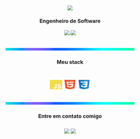 <div align="center">
<a href="https://www.linkedin.com/in/joaoricardosoc/">
  <img height=200 align="center" src="https://media.licdn.com/dms/image/v2/D4D16AQEzNF1Gw4xB4Q/profile-displaybackgroundimage-shrink_350_1400/B4DZc7uY41H4AY-/0/1749053706394?e=1754524800&v=beta&t=7TkJ5lNBQEfESfEXO3gah9LHkzK_uFlK6jzuC4AmEQ0" />
</a>
</div>

<h3 align="center">
  Engenheiro de Software
</h3>

<div align="center">
  <a href="https://github.com/joaoricardosoc">
    <img height=200 align="center" src="https://github-readme-stats.vercel.app/api?username=joaoricardosoc&show_icons=true&theme=transparent&include_all_commits=true" />
  </a>
  
  <a href="https://github.com/joaoricardosoc">
    <img height=200 align="center" src="https://github-readme-stats.vercel.app/api/top-langs/?username=joaoricardosoc&theme=transparent&layout=donut" />
  </a>
</div>

<div><br /></div>
<div><br /></div>

<div align="center">
  <img src="https://github.com/devcaiada/devcaiada/blob/main/assets/LineBar.png?raw=true" width="80%" height="8px"/>
</div>

<h3 align="center">Meu stack</h3>

  ##
  
<div align="center">
<div style="display: inline_block"><br>
  <img align="center" height="30" width="40" src="https://raw.githubusercontent.com/devicons/devicon/master/icons/javascript/javascript-plain.svg">
  <img align="center" height="30" width="40" src="https://raw.githubusercontent.com/devicons/devicon/master/icons/html5/html5-original.svg">
  <img align="center" height="30" width="40" src="https://raw.githubusercontent.com/devicons/devicon/master/icons/css3/css3-original.svg">
</div>
</div>

<div><br /></div>
<div><br /></div>

<div align="center">
  <img src="https://github.com/devcaiada/devcaiada/blob/main/assets/LineBar.png?raw=true" width="80%" height="8px"/>
</div>

<h3 align="center">Entre em contato comigo</h3>
  
  ##
 
<div align="center"> 
  <a href="https://www.instagram.com/joaoricardo2k25/" target="_blank"><img src="https://img.shields.io/badge/-Instagram-%23E4405F?style=for-the-badge&logo=instagram&logoColor=white" target="_blank"></a>
  <a href="https://www.linkedin.com/in/joaoricardosoc/" target="_blank"><img src="https://img.shields.io/badge/-LinkedIn-%230077B5?style=for-the-badge&logo=linkedin&logoColor=white" target="_blank"></a> 
</div>
